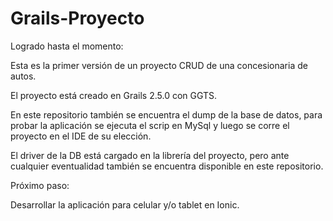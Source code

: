 # Grails-Proyecto

Logrado hasta el momento:

Esta es la primer versión de un proyecto CRUD de una concesionaria de autos.

El proyecto está creado en Grails 2.5.0 con GGTS.

En este repositorio también se encuentra el dump de la base de datos, para probar la aplicación se ejecuta el scrip en MySql y luego se corre el proyecto en el IDE de su elección.

El driver de la DB está cargado en la librería del proyecto, pero ante cualquier eventualidad también se encuentra disponible en este repositorio.

Próximo paso:

Desarrollar la aplicación para celular y/o tablet en Ionic.

